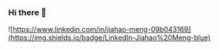 ### Hi there 👋

![https://www.linkedin.com/in/jiahao-meng-09b043169](https://img.shields.io/badge/LinkedIn-Jiahao%20Meng-blue)

<!--
**jiahaom/jiahaom** is a ✨ _special_ ✨ repository because its `README.md` (this file) appears on your GitHub profile.

Here are some ideas to get you started:

- 🔭 I’m currently working on ...
- 🌱 I’m currently learning ...
- 👯 I’m looking to collaborate on ...
- 🤔 I’m looking for help with ...
- 💬 Ask me about ...
- 📫 How to reach me: ...
- 😄 Pronouns: ...
- ⚡ Fun fact: ...
-->
